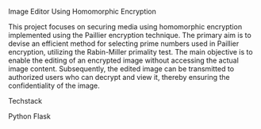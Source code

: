 Image Editor Using Homomorphic Encryption

This project focuses on securing media using homomorphic encryption implemented using the Paillier encryption technique. The primary aim is to devise an efficient method for selecting prime numbers used in Paillier encryption, utilizing the Rabin-Miller primality test. The main objective is to enable the editing of an encrypted image without accessing the actual image content. Subsequently, the edited image can be transmitted to authorized users who can decrypt and view it, thereby ensuring the confidentiality of the image.

Techstack

Python
Flask
